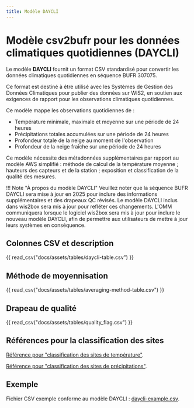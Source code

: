 ```yaml
---
title: Modèle DAYCLI
---
```


# Modèle csv2bufr pour les données climatiques quotidiennes (DAYCLI)

Le modèle **DAYCLI** fournit un format CSV standardisé pour convertir les données climatiques quotidiennes en séquence BUFR 307075.

Ce format est destiné à être utilisé avec les Systèmes de Gestion des Données Climatiques pour publier des données sur WIS2, en soutien aux exigences de rapport pour les observations climatiques quotidiennes.

Ce modèle mappe les observations quotidiennes de :

 - Température minimale, maximale et moyenne sur une période de 24 heures
 - Précipitations totales accumulées sur une période de 24 heures
 - Profondeur totale de la neige au moment de l'observation
 - Profondeur de la neige fraîche sur une période de 24 heures

Ce modèle nécessite des métadonnées supplémentaires par rapport au modèle AWS simplifié : méthode de calcul de la température moyenne ; hauteurs des capteurs et de la station ; exposition et classification de la qualité des mesures.

!!! Note "À propos du modèle DAYCLI"
    Veuillez noter que la séquence BUFR DAYCLI sera mise à jour en 2025 pour inclure des informations supplémentaires et des drapeaux QC révisés. Le modèle DAYCLI inclus dans wis2box sera mis à jour pour refléter ces changements. L'OMM communiquera lorsque le logiciel wis2box sera mis à jour pour inclure le nouveau modèle DAYCLI, afin de permettre aux utilisateurs de mettre à jour leurs systèmes en conséquence.

## Colonnes CSV et description

{{ read_csv("docs/assets/tables/daycli-table.csv") }}

## Méthode de moyennisation

{{ read_csv("docs/assets/tables/averaging-method-table.csv") }}

## Drapeau de qualité

{{ read_csv("docs/assets/tables/quality_flag.csv") }}

## Références pour la classification des sites

[Référence pour "classification des sites de température"](https://library.wmo.int/idviewer/35625/839).

[Référence pour "classification des sites de précipitations"](https://library.wmo.int/idviewer/35625/840).

## Exemple

Fichier CSV exemple conforme au modèle DAYCLI : [daycli-example.csv](/sample-data/daycli-example.csv).